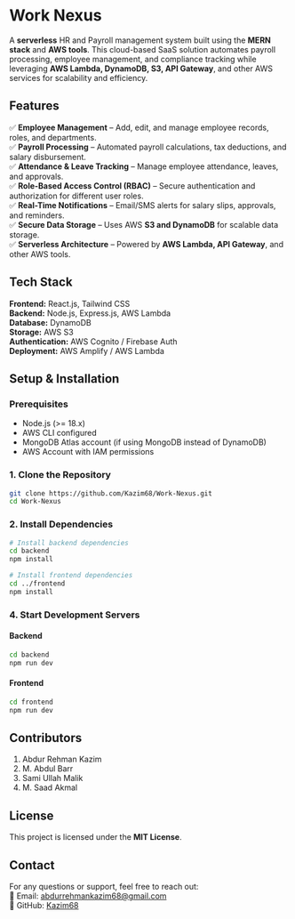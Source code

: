 # **Work Nexus**  

A **serverless** HR and Payroll management system built using the **MERN stack** and **AWS tools**. This cloud-based SaaS solution automates payroll processing, employee management, and compliance tracking while leveraging **AWS Lambda, DynamoDB, S3, API Gateway**, and other AWS services for scalability and efficiency.  

## **Features**  
✅ **Employee Management** – Add, edit, and manage employee records, roles, and departments.  
✅ **Payroll Processing** – Automated payroll calculations, tax deductions, and salary disbursement.  
✅ **Attendance & Leave Tracking** – Manage employee attendance, leaves, and approvals.  
✅ **Role-Based Access Control (RBAC)** – Secure authentication and authorization for different user roles.  
✅ **Real-Time Notifications** – Email/SMS alerts for salary slips, approvals, and reminders.  
✅ **Secure Data Storage** – Uses AWS **S3 and DynamoDB** for scalable data storage.  
✅ **Serverless Architecture** – Powered by **AWS Lambda, API Gateway**, and other AWS tools.  

## **Tech Stack**  
**Frontend:** React.js, Tailwind CSS  
**Backend:** Node.js, Express.js, AWS Lambda  
**Database:** DynamoDB  
**Storage:** AWS S3  
**Authentication:** AWS Cognito / Firebase Auth  
**Deployment:** AWS Amplify / AWS Lambda  

 

## **Setup & Installation**  

### **Prerequisites**  
- Node.js (>= 18.x)  
- AWS CLI configured  
- MongoDB Atlas account (if using MongoDB instead of DynamoDB)  
- AWS Account with IAM permissions  

### **1. Clone the Repository**  
```bash
git clone https://github.com/Kazim68/Work-Nexus.git
cd Work-Nexus
```

### **2. Install Dependencies**  
```bash
# Install backend dependencies
cd backend
npm install

# Install frontend dependencies
cd ../frontend
npm install
```



### **4. Start Development Servers**  
#### **Backend**  
```bash
cd backend
npm run dev
```
#### **Frontend**  
```bash
cd frontend
npm run dev
```


## **Contributors**   
1. Abdur Rehman Kazim
2. M. Abdul Barr
3. Sami Ullah Malik
4. M. Saad Akmal

## **License**  
This project is licensed under the **MIT License**.  

## **Contact**  
For any questions or support, feel free to reach out:  
📧 Email: [abdurrehmankazim68@gmail.com](mailto:abdurrehmankazim68@gmail.com)  
🔗 GitHub: [Kazim68](https://github.com/Kazim68)  
